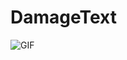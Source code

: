 # DamageText
![GIF](https://github.com/AndrisBorbas/DamageText/blob/master/Resources/wasd.gif)<br/>
